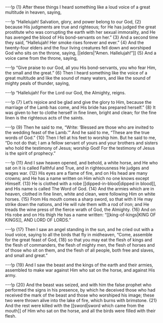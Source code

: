---!p
{1} After these things I heard something like a loud voice of a great
multitude in heaven, saying,

---!p
“Hallelujah! Salvation, glory, and power belong to our God, {2} because His judgments are true and righteous; for He has judged the great prostitute who was corrupting the earth with her sexual immorality, and He has avenged the blood of His bond-servants on her.” {3} And a second time they said, “Hallelujah! Her smoke rises forever and ever.” {4} And the twenty-four elders and the four living creatures fell down and worshiped God who sits on the throne, saying, [[elders|“Amen. Hallelujah!”]] {5} And a voice came from the throne, saying,

---!p
“Give praise to our God, all you His bond-servants, you who fear Him, the small and the great.” {6} Then I heard something like the voice of a great multitude and like the sound of many waters, and like the sound of mighty peals of thunder, saying,

---!p
“Hallelujah! For the Lord our God, the Almighty, reigns.

---!p
{7} Let’s rejoice and be glad and give the glory to Him, because the marriage of the Lamb has come, and His bride has prepared herself.” {8} It was given to her to clothe herself in fine linen, bright and clean; for the fine linen is the righteous acts of the saints.

---!p
{9} Then he said to me, “Write: ‘Blessed are those who are invited to the wedding feast of the Lamb.’” And he said to me, “These are the true words of God.” {10} Then I fell at his feet to worship him. But he said to me, “Do not do that; I am a fellow servant of yours and your brothers and sisters who hold the testimony of Jesus; worship God! For the testimony of Jesus is the spirit of prophecy.”

---!p
{11} And I saw heaven opened, and behold, a white horse, and He who sat on it is called Faithful and True, and in righteousness He judges and wages war. {12} His eyes are a flame of fire, and on His head are many crowns; and He has a name written on Him which no one knows except Himself. {13} He is clothed with a robe [[dipped-in-blood|dipped in blood]], and His name is called The Word of God. {14} And the armies which are in heaven, clothed in fine linen, white and clean, were following Him on white horses. {15} From His mouth comes a sharp sword, so that with it He may strike down the nations, and He will rule them with a rod of iron; and He treads the wine press of the fierce wrath of God, the Almighty. {16} And on His robe and on His thigh He has a name written: “[[king-of-kings|KING OF KINGS]], AND LORD OF LORDS.”

---!p
{17} Then I saw an angel standing in the sun, and he cried out with a loud voice, saying to all the birds that fly in midheaven, “Come, assemble for the great feast of God, {18} so that you may eat the flesh of kings and the flesh of commanders, the flesh of mighty men, the flesh of horses and of those who sit on them, and the flesh of all people, both free and slaves, and small and great.”

---!p
{19} And I saw the beast and the kings of the earth and their armies, assembled to make war against Him who sat on the horse, and against His army.

---!p
{20} And the beast was seized, and with him the false prophet who performed the signs in his presence, by which he deceived those who had received the mark of the beast and those who worshiped his image; these two were thrown alive into the lake of fire, which burns with brimstone. {21} And the rest were killed with the [[sword|sword which came from the mouth]] of Him who sat on the horse, and all the birds were filled with their flesh.
